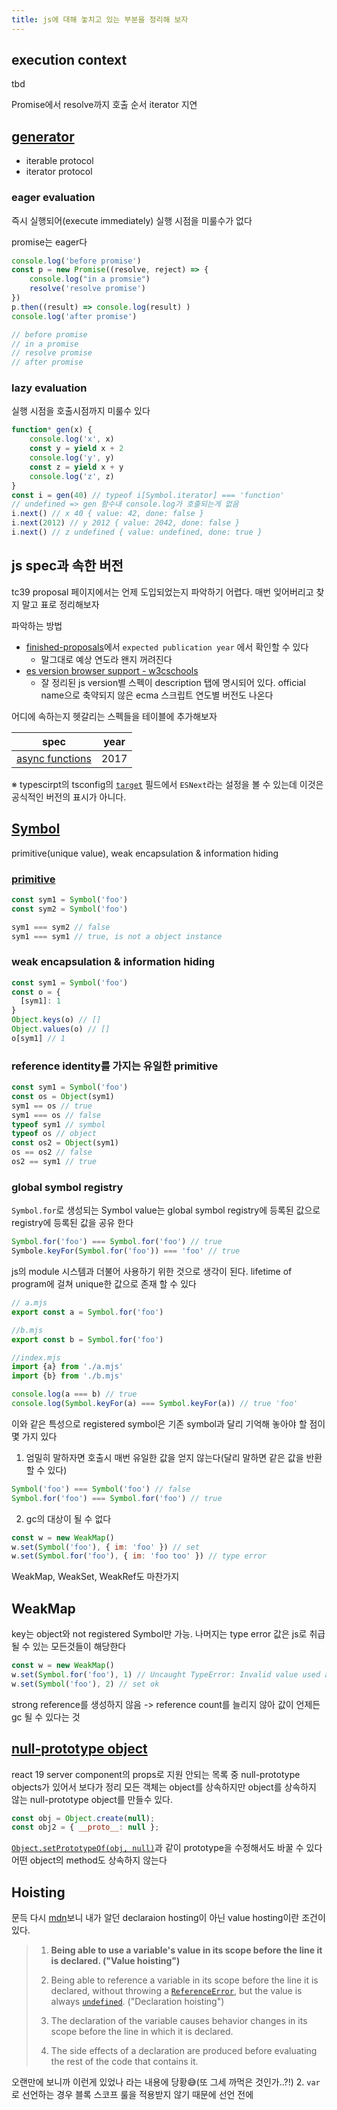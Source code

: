 ```yaml
---
title: js에 대해 놓치고 있는 부분을 정리해 보자
---
```

## execution context
tbd

Promise에서 resolve까지 호출 순서
iterator 지연
## [generator](https://developer.mozilla.org/en-US/docs/Web/JavaScript/Reference/Global_Objects/Generator)
- iterable protocol
- iterator protocol 

### eager evaluation
즉시 실행되어(execute immediately) 실행 시점을 미룰수가 없다

promise는 eager다
```js
console.log('before promise')
const p = new Promise((resolve, reject) => {
	console.log("in a promsie")
	resolve('resolve promise')
})
p.then((result) => console.log(result) )
console.log('after promise')

// before promise
// in a promise
// resolve promise
// after promise
```
### lazy evaluation
실행 시점을 호출시점까지 미룰수 있다
```js
function* gen(x) {
	console.log('x', x)
	const y = yield x + 2
	console.log('y', y)
	const z = yield x + y
	console.log('z', z)
}
const i = gen(40) // typeof i[Symbol.iterator] === 'function'
// undefined => gen 함수내 console.log가 호출되는게 없음
i.next() // x 40 { value: 42, done: false }
i.next(2012) // y 2012 { value: 2042, done: false }
i.next() // z undefined { value: undefined, done: true }
```

## js spec과 속한 버전
tc39 proposal 페이지에서는 언제 도입되었는지 파악하기 어렵다.  매번 잊어버리고 찾지 말고 표로 정리해보자

파악하는 방법
-  [finished-proposals](https://github.com/tc39/proposals/blob/main/finished-proposals.md)에서 `expected publication year` 에서 확인할 수 있다
	- 말그대로 예상 연도라 왠지 꺼려진다
- [es version browser support - w3cschools](https://www.w3schools.com/js/js_versions.asp)
	- 잘 정리된 js version별 스펙이 description 탭에 명시되어 있다. official name으로 축약되지 않은 ecma 스크립트 연도별 버전도 나온다

어디에 속하는지 헷갈리는 스펙들을 테이블에 추가해보자

| spec                                                            | year |
| --------------------------------------------------------------- | ---- |
| [async functions](https://github.com/tc39/proposal-async-await) | 2017 |

※ typescirpt의 tsconfig의 [`target`](https://www.typescriptlang.org/tsconfig/#target) 필드에서 `ESNext`라는 설정을 볼 수 있는데 이것은 공식적인 버전의 표시가 아니다. 

## [Symbol](https://developer.mozilla.org/en-US/docs/Web/JavaScript/Reference/Global_Objects/Symbol)
primitive(unique value), weak encapsulation & information hiding
###  [primitive](https://developer.mozilla.org/en-US/docs/Glossary/Primitive)
```js
const sym1 = Symbol('foo')
const sym2 = Symbol('foo')

sym1 === sym2 // false
sym1 === sym1 // true, is not a object instance
```
### weak encapsulation & information hiding
```js
const sym1 = Symbol('foo')
const o = {
  [sym1]: 1
}
Object.keys(o) // []
Object.values(o) // []
o[sym1] // 1
```

### reference identity를 가지는 유일한 primitive
```js
const sym1 = Symbol('foo')
const os = Object(sym1)
sym1 == os // true
sym1 === os // false
typeof sym1 // symbol
typeof os // object
const os2 = Object(sym1)
os == os2 // false
os2 == sym1 // true
```

### global symbol registry
`Symbol.for`로 생성되는 Symbol value는 global symbol registry에 등록된 값으로 registry에 등록된 값을 공유 한다
```js
Symbol.for('foo') === Symbol.for('foo') // true
Symbole.keyFor(Symbol.for('foo')) === 'foo' // true
```

js의 module 시스템과 더불어 사용하기 위한 것으로 생각이 된다. lifetime of program에 걸쳐 unique한 값으로 존재 할 수 있다

```js
// a.mjs
export const a = Symbol.for('foo')

//b.mjs
export const b = Symbol.for('foo')

//index.mjs
import {a} from './a.mjs'
import {b} from './b.mjs'

console.log(a === b) // true
console.log(Symbol.keyFor(a) === Symbol.keyFor(a)) // true 'foo'
```

이와 같은 특성으로 registered symbol은 기존 symbol과 달리 기억해 놓아야 할 점이 몇 가지 있다
1. 엄밀히 말하자면 호출시 매번 유일한 값을 얻지 않는다(달리 말하면 같은 값을 반환할 수 있다)
```js
Symbol('foo') === Symbol('foo') // false
Symbol.for('foo') === Symbol.for('foo') // true
```
2. gc의 대상이 될 수 없다
```js
const w = new WeakMap()
w.set(Symbol('foo'), { im: 'foo' }) // set
w.set(Symbol.for('foo'), { im: 'foo too' }) // type error
```
WeakMap, WeakSet, WeakRef도 마찬가지

## WeakMap
key는 object와 not registered Symbol만 가능. 나머지는 type error
값은 js로 취급될 수 있는 모든것들이 해당한다
```js
const w = new WeakMap()
w.set(Symbol.for('foo'), 1) // Uncaught TypeError: Invalid value used as weak map key
w.set(Symbol('foo'), 2) // set ok
```
strong reference를 생성하지 않음 -> reference count를 늘리지 않아 값이 언제든 gc 될 수 있다는 것

## [null-prototype object](https://developer.mozilla.org/en-US/docs/Web/JavaScript/Reference/Global_Objects/Object#null-prototype_objects)
react 19 server component의 props로 지원 안되는 목록 중  null-prototype objects가 있어서 보다가 정리
모든 객체는 object를 상속하지만 object를 상속하지 않는 null-prototype object를 만들수 있다.
```js
const obj = Object.create(null);
const obj2 = { __proto__: null };

```
[`Object.setPrototypeOf(obj, null)`](https://developer.mozilla.org/en-US/docs/Web/JavaScript/Reference/Global_Objects/Object/setPrototypeOf)과 같이 prototype을 수정해서도 바꿀 수 있다
 어떤 object의 method도 상속하지 않는다

## Hoisting

문득 다시 [mdn](https://developer.mozilla.org/en-US/docs/Glossary/Hoisting)보니 내가 알던 declaraion hosting이 아닌 value hosting이란 조건이 있다.

>1. **Being able to use a variable's value in its scope before the line it is declared. ("Value hoisting")**
>
>2. Being able to reference a variable in its scope before the line it is declared, without throwing a [`ReferenceError`](https://developer.mozilla.org/en-US/docs/Web/JavaScript/Reference/Global_Objects/ReferenceError), but the value is always [`undefined`](https://developer.mozilla.org/en-US/docs/Web/JavaScript/Reference/Global_Objects/undefined). ("Declaration hoisting")
>
>3. The declaration of the variable causes behavior changes in its scope before the line in which it is declared.
>
>4. The side effects of a declaration are produced before evaluating the rest of the code that contains it.


오랜만에 보니까 이런게 있었나 라는 내용에 당황😅(또 그세 까먹은 것인가..?!)
2. `var`로 선언하는 경우 블록 스코프 룰을 적용받지 않기 때문에 선언 전에  